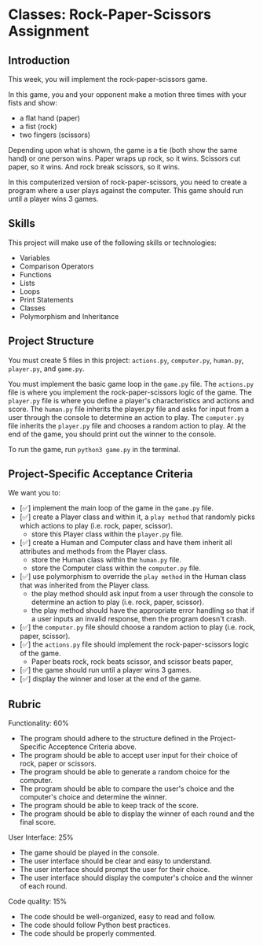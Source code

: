 # Classes: Rock-Paper-Scissors Assignment

## Introduction

This week, you will implement the rock-paper-scissors game.

In this game, you and your opponent make a motion three times with your fists and show:

- a flat hand (paper)
- a fist (rock)
- two fingers (scissors)

Depending upon what is shown, the game is a tie (both show the same hand) or one person wins. Paper wraps up rock, so it wins. Scissors cut paper, so it wins. And rock break scissors, so it wins. 

In this computerized version of rock-paper-scissors, you need to create a program where a user plays against the computer. This game should run until a player wins 3 games. 

## Skills

This project will make use of the following skills or technologies:

- Variables
- Comparison Operators
- Functions
- Lists
- Loops
- Print Statements
- Classes
- Polymorphism and Inheritance

## Project Structure

You must create 5 files in this project: `actions.py`, `computer.py`, `human.py`, `player.py`, and `game.py`.

You must implement the basic game loop in the `game.py` file. The `actions.py` file is where you implement the rock-paper-scissors logic of the game. The `player.py` file is where you define a player's characteristics and actions and score. The `human.py` file inherits the player.py file and asks for input from a user through the console to determine an action to play. The `computer.py` file inherits the `player.py` file and chooses a random action to play. At the end of the game, you should print out the winner to the console. 

To run the game, run `python3 game.py` in the terminal.


## Project-Specific Acceptance Criteria

We want you to:

- [✅] implement the main loop of the game in the `game.py` file.
- [✅] create a Player class and within it, a `play method` that randomly picks which actions to play (i.e. rock, paper, scissor).
  - store this Player class within the `player.py` file. 
- [✅] create a Human and Computer class and have them inherit all attributes and methods from the Player class.
  - store the Human class within the `human.py` file. 
  - store the Computer class within the `computer.py` file. 
- [✅] use polymorphism to override the `play method` in the Human class that was inherited from the Player class.  
  - the play method should ask input from a user through the console to determine an action to play (i.e. rock, paper, scissor). 
  - the play method should have the appropriate error handling so that if a user inputs an invalid response, then the program doesn't crash. 
- [✅] the `computer.py` file should choose a random action to play (i.e. rock, paper, scissor).
- [✅] the `actions.py` file should implement the rock-paper-scissors logic of the game.
  -  Paper beats rock, rock beats scissor, and scissor beats paper, 
- [✅] the game should run until a player wins 3 games.
- [✅] display the winner and loser at the end of the game. 


## Rubric

Functionality: 60%
- The program should adhere to the structure defined in the Project-Specific Acceptence Criteria above. 
- The program should be able to accept user input for their choice of rock, paper or scissors.
- The program should be able to generate a random choice for the computer.
- The program should be able to compare the user's choice and the computer's choice and determine the winner.
- The program should be able to keep track of the score.
- The program should be able to display the winner of each round and the final score.

User Interface: 25%
- The game should be played in the console. 
- The user interface should be clear and easy to understand.
- The user interface should prompt the user for their choice.
- The user interface should display the computer's choice and the winner of each round.

Code quality: 15%
- The code should be well-organized, easy to read and follow.
- The code should follow Python best practices.
- The code should be properly commented.
